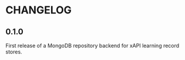 CHANGELOG
=========

0.1.0
-----

First release of a MongoDB repository backend for xAPI learning record stores.
